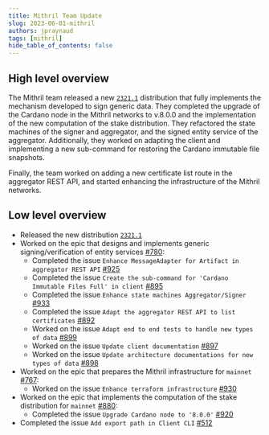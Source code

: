 ```yaml
---
title: Mithril Team Update
slug: 2023-06-01-mithril
authors: jpraynaud
tags: [mithril]
hide_table_of_contents: false
---
```


## High level overview
The Mithril team released a new [`2321.1`](https://github.com/input-output-hk/mithril/releases/tag/2321.1) distribution that fully implements the mechanism developed to sign generic data. They completed the upgrade of the Cardano node in the Mithril networks to v.8.0.0 and the implementation of the new computation of the stake distribution. They refactored the state machines of the signer and aggregator, and the signed entity service of the aggregator. Additionally, they worked on adapting the client and implementing a new sub-command for restoring the Cardano immutable file snapshots.

Finally, the team worked on adding a new certificate list route in the aggregator REST API, and started enhancing the infrastructure of the Mithril networks.

## Low level overview
- Released the new distribution [`2321.1`](https://github.com/input-output-hk/mithril/releases/tag/2321.1)
- Worked on the epic that designs and implements generic signing/verification of entity services [#780](https://github.com/input-output-hk/mithril/issues/780):
  - Completed the issue `Enhance MessageAdapter for Artifact in aggregator REST API` [#925](https://github.com/input-output-hk/mithril/issues/925)
  - Completed the issue `Create the sub-command for 'Cardano Immutable Files Full' in client` [#895](https://github.com/input-output-hk/mithril/issues/895)
  - Completed the issue `Enhance state machines Aggregator/Signer` [#933](https://github.com/input-output-hk/mithril/issues/933)
  - Completed the issue `Adapt the aggregator REST API to list certificates` [#892](https://github.com/input-output-hk/mithril/issues/892)
  - Worked on the issue `Adapt end to end tests to handle new types of data` [#899](https://github.com/input-output-hk/mithril/issues/899)
  - Worked on the issue `Update client documentation` [#897](https://github.com/input-output-hk/mithril/issues/897)
  - Worked on the issue `Update architecture documentations for new types of data` [#898](https://github.com/input-output-hk/mithril/issues/898)
- Worked on the epic that prepares the Mithril infrastructure for `mainnet` [#767](https://github.com/input-output-hk/mithril/issues/767):
  - Worked on the issue `Enhance terraform infrastructure` [#930](https://github.com/input-output-hk/mithril/issues/930)
- Worked on the epic that implements the computation of the stake distribution for `mainnet` [#880](https://github.com/input-output-hk/mithril/issues/880):
  - Completed the issue `Upgrade Cardano node to '8.0.0'` [#920](https://github.com/input-output-hk/mithril/issues/920)
- Completed the issue `Add export path in Client CLI` [#512](https://github.com/input-output-hk/mithril/issues/512)

